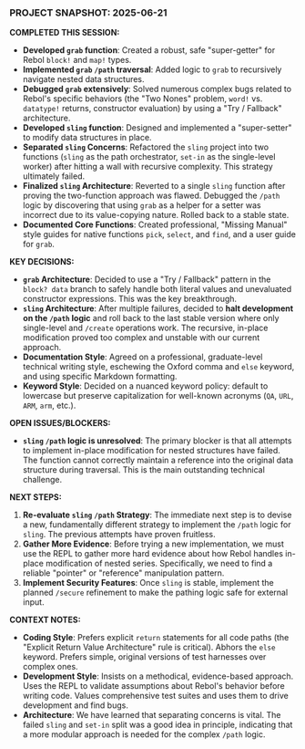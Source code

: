 ### PROJECT SNAPSHOT: 2025-06-21

**COMPLETED THIS SESSION:**
*   **Developed `grab` function**: Created a robust, safe "super-getter" for Rebol `block!` and `map!` types.
*   **Implemented `grab` `/path` traversal**: Added logic to `grab` to recursively navigate nested data structures.
*   **Debugged `grab` extensively**: Solved numerous complex bugs related to Rebol's specific behaviors (the "Two Nones" problem, `word!` vs. `datatype!` returns, constructor evaluation) by using a "Try / Fallback" architecture.
*   **Developed `sling` function**: Designed and implemented a "super-setter" to modify data structures in place.
*   **Separated `sling` Concerns**: Refactored the `sling` project into two functions (`sling` as the path orchestrator, `set-in` as the single-level worker) after hitting a wall with recursive complexity. This strategy ultimately failed.
*   **Finalized `sling` Architecture**: Reverted to a single `sling` function after proving the two-function approach was flawed. Debugged the `/path` logic by discovering that using `grab` as a helper for a setter was incorrect due to its value-copying nature. Rolled back to a stable state.
*   **Documented Core Functions**: Created professional, "Missing Manual" style guides for native functions `pick`, `select`, and `find`, and a user guide for `grab`.

**KEY DECISIONS:**
*   **`grab` Architecture**: Decided to use a "Try / Fallback" pattern in the `block? data` branch to safely handle both literal values and unevaluated constructor expressions. This was the key breakthrough.
*   **`sling` Architecture**: After multiple failures, decided to **halt development on the `/path` logic** and roll back to the last stable version where only single-level and `/create` operations work. The recursive, in-place modification proved too complex and unstable with our current approach.
*   **Documentation Style**: Agreed on a professional, graduate-level technical writing style, eschewing the Oxford comma and `else` keyword, and using specific Markdown formatting.
*   **Keyword Style**: Decided on a nuanced keyword policy: default to lowercase but preserve capitalization for well-known acronyms (`QA`, `URL`, `ARM`, `arm`, etc.).

**OPEN ISSUES/BLOCKERS:**
*   **`sling` `/path` logic is unresolved**: The primary blocker is that all attempts to implement in-place modification for nested structures have failed. The function cannot correctly maintain a reference into the original data structure during traversal. This is the main outstanding technical challenge.

**NEXT STEPS:**
1.  **Re-evaluate `sling` `/path` Strategy**: The immediate next step is to devise a new, fundamentally different strategy to implement the `/path` logic for `sling`. The previous attempts have proven fruitless.
2.  **Gather More Evidence**: Before trying a new implementation, we must use the REPL to gather more hard evidence about how Rebol handles in-place modification of nested series. Specifically, we need to find a reliable "pointer" or "reference" manipulation pattern.
3.  **Implement Security Features**: Once `sling` is stable, implement the planned `/secure` refinement to make the pathing logic safe for external input.

**CONTEXT NOTES:**
*   **Coding Style**: Prefers explicit `return` statements for all code paths (the "Explicit Return Value Architecture" rule is critical). Abhors the `else` keyword. Prefers simple, original versions of test harnesses over complex ones.
*   **Development Style**: Insists on a methodical, evidence-based approach. Uses the REPL to validate assumptions about Rebol's behavior before writing code. Values comprehensive test suites and uses them to drive development and find bugs.
*   **Architecture**: We have learned that separating concerns is vital. The failed `sling` and `set-in` split was a good idea in principle, indicating that a more modular approach is needed for the complex `/path` logic.
